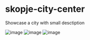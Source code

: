 # skopje-city-center
Showcase a city with small desctiption

![image](https://github.com/tininini/skopje-city-center/assets/106431859/003e74af-49a5-49e3-80e3-1ed47a2e84e8)
![image](https://github.com/tininini/skopje-city-center/assets/106431859/17fee32b-5fe7-41ec-bcc5-2a4697d2cd51)
![image](https://github.com/tininini/skopje-city-center/assets/106431859/31d203bb-f8bd-4bc9-962f-31579426055c)

